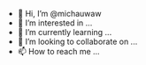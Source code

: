 - 👋 Hi, I’m @michauwaw
- 👀 I’m interested in ...
- 🌱 I’m currently learning ...
- 💞️ I’m looking to collaborate on ...
- 📫 How to reach me ...

<!---
michauwaw/michauwaw is a ✨ special ✨ repository because its `README.md` (this file) appears on your GitHub profile.
You can click the Preview link to take a look at your changes.
--->
